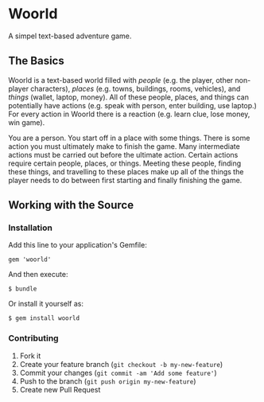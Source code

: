# Woorld

A simpel text-based adventure game.

## The Basics

Woorld is a text-based world filled with *people* (e.g. the player, other non-player characters), *places* (e.g. towns, buildings, rooms, vehicles), and *things* (wallet, laptop, money). All of these people, places, and things can potentially have actions (e.g. speak with person, enter building, use laptop.) For every action in Woorld there is a reaction (e.g. learn clue, lose money, win game).

You are a person. You start off in a place with some things. There is some action you must ultimately make to finish the game. Many intermediate actions must be carried out before the ultimate action. Certain actions require certain people, places, or things. Meeting these people, finding these things, and travelling to these places make up all of the things the player needs to do between first starting and finally finishing the game.

## Working with the Source

### Installation

Add this line to your application's Gemfile:

    gem 'woorld'

And then execute:

    $ bundle

Or install it yourself as:

    $ gem install woorld

### Contributing

1. Fork it
2. Create your feature branch (`git checkout -b my-new-feature`)
3. Commit your changes (`git commit -am 'Add some feature'`)
4. Push to the branch (`git push origin my-new-feature`)
5. Create new Pull Request
